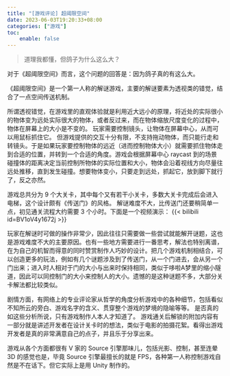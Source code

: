 ```yaml
---
title: "[游戏评论] 超阈限空间"
date: 2023-06-03T19:20:33+08:00
categories: ["游戏"]
toc:
    enable: false
---
```


> 道理我都懂，但鸽子为什么这么大？

对于《超阈限空间》而言，这个问题的回答是：因为鸽子真的有这么大。

《超阈限空间》是一个第一人称的解谜游戏，主要的解谜要素为透视类的错觉，结合了一点空间传送机制。

所谓透视错觉，在游戏里的直观体验就是利用近大远小的原理，将近处的实际很小的物体变为远处实际很大的物体，或者反过来，而在物体缩放尺度变化的过程中，物体在屏幕上的大小是不变的。
玩家需要控制镜头，让物体在屏幕中心，从而可以用鼠标抓住它。
但游戏提供的交互十分有限，不支持拖动物体，而只能行走和转镜头。于是如果玩家要控制物体的远近（进而控制物体大小）就需要抓住物体走到合适的位置，并转到一个合适的角度。游戏会根据屏幕中心 raycast 到的场景碰撞体的距离决定当前控制所物体的实际位置和大小，物体会沿着视线方向尽量往远处推移，直到发生碰撞。想要物体变小，只要走到远处，抓起它，放到脚下就行了，反之亦然。

游戏总共分为 9 个大关卡，其中每个又有若干小关卡，多数大关卡完成后会进入电梯，这个设计颇有《传送门》的风格。
解谜难度不大，比传送门还要稍简单一点，初见通关流程大约需要 3 个小时。下面是一个视频演示：
{{< bilibili id=BV1oV4y1672j >}}

玩家在解谜时可做的操作非常少，因此往往只需要做一些尝试就能解开谜题，这也是游戏难度不大的主要原因。也有一些地方需要进行一番思考，解法也特别离谱，在为自己的机智而得意的同时赞赏制作人巧妙的设计。把几个游戏机制相结合，可以创造更多的玩法，例如有几个谜题涉及到了传送门，从一个门进去，会从另一个门出来；进入时人相对于门的大小与出来时保持相同，类似于哆啦A梦里的缩小隧道，因此可以同控制门的大小来控制人的大小。遗憾的是这种谜题不多，大部分关卡解法都比较类似。

剧情方面，有网络上的专业评论家从哲学的角度分析游戏中的各种细节，包括看似不知所云的旁白、游戏名字的含义、贯穿整个游戏的梦境的隐喻等等。
是否真的如这些分析所说，只有游戏制作人本人才知道了。
游戏通关后解锁的附加内容有一部分就是讲述开发者在设计关卡时的想法，类似于电影的拍摄花絮。看得出游戏开发者是真的非常满意自己的点子，并且乐于分享出来。

游戏从各个方面都很有 V 家的 Source 引擎那味儿，包括光影、控制，甚至连晕 3D 的感觉也是，毕竟 Source 引擎最擅长的就是 FPS，各种第一人称控制游戏自然是不在话下。但它实际上是用 Unity 制作的。
